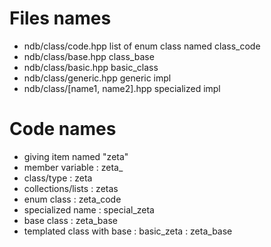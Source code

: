 # Files names
- ndb/class/code.hpp list of enum class named class_code
- ndb/class/base.hpp class_base
- ndb/class/basic.hpp basic_class<T>
- ndb/class/generic.hpp generic impl
- ndb/class/[name1, name2].hpp specialized impl

# Code names
- giving item named "zeta"
- member variable : zeta_
- class/type : zeta
- collections/lists : zetas
- enum class : zeta_code
- specialized name : special_zeta
- base class : zeta_base
- templated class with base : basic_zeta<T> : zeta_base
